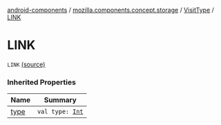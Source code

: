 [android-components](../../index.md) / [mozilla.components.concept.storage](../index.md) / [VisitType](index.md) / [LINK](./-l-i-n-k.md)

# LINK

`LINK` [(source)](https://github.com/mozilla-mobile/android-components/blob/master/components/concept/storage/src/main/java/mozilla/components/concept/storage/HistoryStorage.kt#L191)

### Inherited Properties

| Name | Summary |
|---|---|
| [type](type.md) | `val type: `[`Int`](https://kotlinlang.org/api/latest/jvm/stdlib/kotlin/-int/index.html) |
